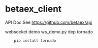 # betaex_client

API Doc See
https://github.com/betaex/api

websocket demo ws_demo.py dep tornado
```
    pip install tornado
```

